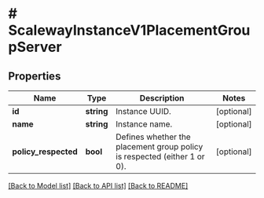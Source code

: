 # # ScalewayInstanceV1PlacementGroupServer

## Properties

Name | Type | Description | Notes
------------ | ------------- | ------------- | -------------
**id** | **string** | Instance UUID. | [optional]
**name** | **string** | Instance name. | [optional]
**policy_respected** | **bool** | Defines whether the placement group policy is respected (either 1 or 0). | [optional]

[[Back to Model list]](../../README.md#models) [[Back to API list]](../../README.md#endpoints) [[Back to README]](../../README.md)
